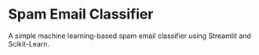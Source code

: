 # Spam Email Classifier

A simple machine learning-based spam email classifier using Streamlit and Scikit-Learn.
